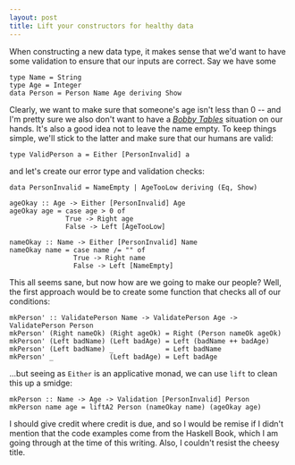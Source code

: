 ```yaml
---
layout: post
title: Lift your constructors for healthy data
---
```


When constructing a new data type, it makes sense that we'd want to have some
validation to ensure that our inputs are correct. Say we have some

    type Name = String
    type Age = Integer
    data Person = Person Name Age deriving Show

Clearly, we want to make sure that someone's age isn't less than 0 -- and I'm pretty
sure we also don't want to have a [_Bobby Tables_][name] situation on our hands. It's
also a good idea not to leave the name empty. To keep things simple, we'll stick to
the latter and make sure that our humans are valid:

    type ValidPerson a = Either [PersonInvalid] a

and let's create our error type and validation checks:

    data PersonInvalid = NameEmpty | AgeTooLow deriving (Eq, Show)

    ageOkay :: Age -> Either [PersonInvalid] Age
    ageOkay age = case age > 0 of
                  True -> Right age
                  False -> Left [AgeTooLow]

    nameOkay :: Name -> Either [PersonInvalid] Name
    nameOkay name = case name /= "" of
                    True -> Right name
                    False -> Left [NameEmpty]

This all seems sane, but now how are we going to make our people? Well, the first
approach would be to create some function that checks all of our conditions:

    mkPerson' :: ValidatePerson Name -> ValidatePerson Age -> ValidatePerson Person
    mkPerson' (Right nameOk) (Right ageOk) = Right (Person nameOk ageOk)
    mkPerson' (Left badName) (Left badAge) = Left (badName ++ badAge)
    mkPerson' (Left badName) _             = Left badName
    mkPerson' _              (Left badAge) = Left badAge

...but seeing as `Either` is an applicative monad, we can use `lift` to clean this
up a smidge:

    mkPerson :: Name -> Age -> Validation [PersonInvalid] Person
    mkPerson name age = liftA2 Person (nameOkay name) (ageOkay age)

I should give credit where credit is due, and so I would be remise if I didn't
mention that the code examples come from the Haskell Book, which I am going through
at the time of this writing. Also, I couldn't resist the cheesy title.

[name]: https://xkcd.com/327/
[book]: haskellbook.com
